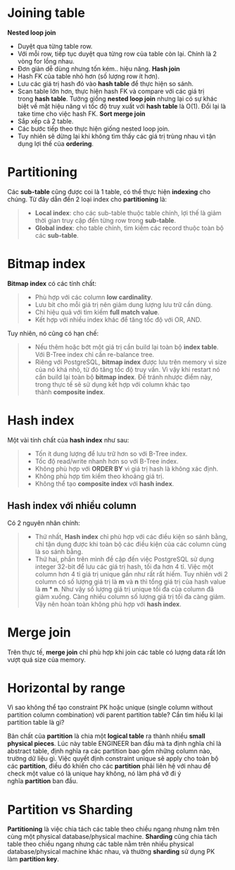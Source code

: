 # Joining table

**Nested loop join**
- Duyệt qua từng table row.
- Với mỗi row, tiếp tục duyệt qua từng row của table còn lại. Chính là 2 vòng for lồng nhau.
- Đơn giản dễ dùng nhưng tốn kém.. hiệu năng.
**Hash join**
- Hash FK của table nhỏ hơn (số lượng row ít hơn).
- Lưu các giá trị hash đó vào **hash table** để thực hiện so sánh.
- Scan table lớn hơn, thực hiện hash FK và compare với các giá trị trong **hash table**. Tưởng giống **nested loop join** nhưng lại có sự khác biệt về mặt hiệu năng vì tốc độ truy xuất với **hash table** là O(1). Đổi lại là take time cho việc hash FK.
**Sort merge join**
- Sắp xếp cả 2 table.
- Các bước tiếp theo thực hiện giống nested loop join.
- Tuy nhiên sẽ dừng lại khi không tìm thấy các giá trị trùng nhau vì tận dụng lợi thế của **ordering**.

# Partitioning
Các **sub-table** cũng được coi là 1 table, có thể thực hiện **indexing** cho chúng. Từ đây dẫn đến 2 loại index cho **partitioning** là:

> - **Local index**: cho các sub-table thuộc table chính, lợi thế là giảm thời gian truy cập đến từng row trong **sub-table**.
> - **Global index**: cho table chính, tìm kiếm các record thuộc toàn bộ các **sub-table**.

# Bitmap index
**Bitmap index** có các tính chất:

> - Phù hợp với các column **low cardinality**.
> - Lưu bit cho mỗi giá trị nên giảm dung lượng lưu trữ cần dùng.
> - Chỉ hiệu quả với tìm kiếm **full match value**.
> - Kết hợp với nhiều index khác để tăng tốc độ với OR, AND.

Tuy nhiên, nó cũng có hạn chế:

> - Nếu thêm hoặc bớt một giá trị cần build lại toàn bộ **index table**. Với B-Tree index chỉ cần re-balance tree.
> - Riêng với PostgreSQL, **bitmap index** được lưu trên memory vì size của nó khá nhỏ, từ đó tăng tốc độ truy vấn. Vì vậy khi restart nó cần build lại toàn bộ **bitmap index**. Để tránh nhược điểm này, trong thực tế sẽ sử dụng kết hợp với column khác tạo thành **composite index**.

# Hash index
Một vài tính chất của **hash index** như sau:

> - Tốn ít dung lượng để lưu trữ hơn so với B-Tree index.
> - Tốc độ read/write nhanh hơn so với B-Tree index.
> - Không phù hợp với **ORDER BY** vì giá trị hash là không xác định.
> - Không phù hợp tìm kiếm theo khoảng giá trị.
> - Không thể tạo **composite index** với **hash index**.

## Hash index với nhiều column
Có 2 nguyên nhân chính:
> - Thứ nhất, **Hash index** chỉ phù hợp với các điều kiện so sánh bằng, chỉ tận dụng được khi toàn bộ các điều kiện của các column cùng là so sánh bằng.
> - Thứ hai, phần trên mình đề cập đến việc PostgreSQL sử dụng integer 32-bit để lưu các giá trị hash, tối đa hơn 4 tỉ. Việc một column hơn 4 tỉ giá trị unique gần như rất rất hiếm. Tuy nhiên với 2 column có số lượng giá trị là **m** và **n** thì tổng giá trị của hash value là **m * n**. Như vậy số lượng giá trị unique tối đa của column đã giảm xuống. Càng nhiều column số lượng giá trị tối đa càng giảm. Vậy nên hoàn toàn không phù hợp với **hash index**.

# Merge join
Trên thực tế, **merge join** chỉ phù hợp khi join các table có lượng data rất lớn vượt quá size của memory.

# Horizontal by range
Vì sao không thể tạo constraint PK hoặc unique (single column without partition column combination) với parent partition table? Cần tìm hiểu kĩ lại partition table là gì?

Bản chất của **partition** là chia một **logical table** ra thành nhiều **small physical pieces**. Lúc này table ENGINEER ban đầu mà ta định nghĩa chỉ là abstract table, định nghĩa ra các partition bao gồm những column nào, trường dữ liệu gì. Việc quyết định constraint unique sẽ apply cho toàn bộ các **partition**, điều đó khiến cho các **partition** phải liên hệ với nhau để check một value có là unique hay không, nó làm phá vỡ đi ý nghĩa **partition** ban đầu.

# Partition vs Sharding
**Partitioning** là việc chia tách các table theo chiều ngang nhưng nằm trên cùng một physical database/physical machine. **Sharding** cũng chia tách table theo chiều ngang nhưng các table nằm trên nhiều physical database/physical machine khác nhau, và thường **sharding** sử dụng PK làm **partition key**.